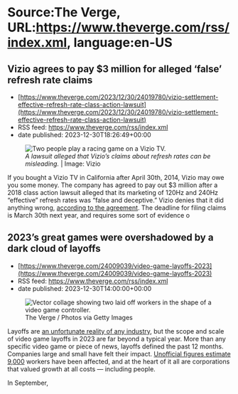 # Source:The Verge, URL:https://www.theverge.com/rss/index.xml, language:en-US

## Vizio agrees to pay $3 million for alleged ‘false’ refresh rate claims
 - [https://www.theverge.com/2023/12/30/24019780/vizio-settlement-effective-refresh-rate-class-action-lawsuit](https://www.theverge.com/2023/12/30/24019780/vizio-settlement-effective-refresh-rate-class-action-lawsuit)
 - RSS feed: https://www.theverge.com/rss/index.xml
 - date published: 2023-12-30T18:26:49+00:00

<figure>
      <img alt="Two people play a racing game on a Vizio TV." src="https://cdn.vox-cdn.com/thumbor/r-eWiuX74LfGvTxwenExmwmkPlk=/0x0:1800x1200/1310x873/cdn.vox-cdn.com/uploads/chorus_image/image/73010063/Vizio_TV_D_Series_Lifestyle.0.jpg" />
        <figcaption><em>A lawsuit alleged that Vizio’s claims about refresh rates can be misleading.</em> | Image: Vizio</figcaption>
    </figure>

  <p id="Z59Q6w">If you bought a Vizio TV in California after April 30th, 2014, Vizio may owe you some money. The company has agreed to pay out $3 million after a 2018 class action lawsuit alleged that its marketing of 120Hz and 240Hz “effective” refresh rates was “false and deceptive.” Vizio denies that it did anything wrong, <a href="https://www.refreshrateclassaction.com/docs/2023.11.09%20-%20Second%20Amended%20VIZIO%20Settlement%20Agreement%20(signed%20by%20Ps).pdf">according to the agreement</a>. The deadline for filing claims is March 30th next year, and requires some sort of evidence o

## 2023’s great games were overshadowed by a dark cloud of layoffs
 - [https://www.theverge.com/24009039/video-game-layoffs-2023](https://www.theverge.com/24009039/video-game-layoffs-2023)
 - RSS feed: https://www.theverge.com/rss/index.xml
 - date published: 2023-12-30T14:00:00+00:00

<figure>
      <img alt="Vector collage showing two laid off workers in the shape of a video game controller." src="https://cdn.vox-cdn.com/thumbor/QWqhZycneGw2fyIyZ5PbJSIdSpE=/0x0:2040x1360/1310x873/cdn.vox-cdn.com/uploads/chorus_image/image/73009484/236889_EOY_LAYOFFS_CVirginia.0.jpg" />
        <figcaption>The Verge / Photos via Getty Images</figcaption>
    </figure>

  <p id="Vq0fZk">Layoffs are <a href="https://www.theverge.com/2023/1/26/23571659/tech-layoffs-facebook-google-amazon">an unfortunate reality of any industry</a>, but the scope and scale of video game layoffs in 2023 are far beyond a typical year. More than any specific video game or piece of news, layoffs defined the past 12 months. Companies large and small have felt their impact. <a href="http://www.videogamelayoffs.com/">Unofficial figures estimate 9,000</a> workers have been affected, and at the heart of it all are corporations that valued growth at all costs — including people.</p>
<p id="lG5L4k">In September,

